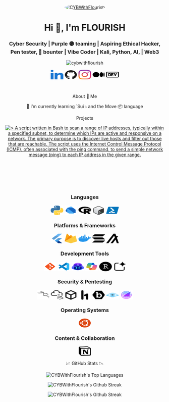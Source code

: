 [//]: <img align="right" src="/images/icons8-santa-100.png" alt="cybwithflourish" height="50" width="45" />
<!--- [![CYBWithFlourish](https://github.com/CYBWithFlourish.png?size=60)](https://github.com/CYBWithFlourish "CYBWithFlourish's on GitHub") --->

<p align="center">
<a href="https://github.com/CYBWithFlourish" title="CYBWithFlourish's on GitHub">
    <img src="https://github.com/CYBWithFlourish.png?size=100" alt="CYBWithFlourish" style="border-radius: 60%; width: 70px; height: 70px;">
</a>
</p>

<h1 align="center">Hi 👋, I'm FLOURISH</h1>

<h3 align="center">Cyber Security | Purple 🟣 teaming | Aspiring Ethical Hacker, Pen tester, 🐞 bounter | Vibe Coder | Kali, Python, AI, | Web3</h3>

<p align="center">
    <img
    src="https://komarev.com/ghpvc/?username=cybwithflourish&label=Profile%20views&color=0e75b6&style=flat"
    alt="cybwithflourish"
    />
</p>

<p align="center">
    <a href="https://linkedin.com/in/cybflourish/" target="blank"
    ><img
        align="center"
        src="/images/linkedin.svg"
        alt="cyblourish"
        height="30"
        width="40"
    /></a>
    <a href="https://github.com/CYBWithFlourish" target="blank"
    ><img
        align="center"
        src="/images/github.svg"
        alt="cybwithflourish"
        height="30"
        width="40"
    /></a>
    <a href="http://instagram.com/cybwithflourish/"
    ><img
        align="center"
        src="/images/instagram.svg"
        alt="cybwithflourish"
        height="30"
        width="40"
    /></a>
    <a href="https://medium.com/@cybwithflourish/" target="blank"
    ><img
        align="center"
        src="/images/medium.svg"
        alt="cybwithflourish"
        height="30"
        width="40"
    /></a>
    <a href="https://dev.to/cybwithflourish/" target="blank"
    ><img
        align="center"
        src="/images/dev-dot-to.svg"
        alt="cybwithlourish"
        height="30"
        width="40"
    /></a>
</p>
<br/>

<p align="center"> About 🔭 Me </p>

<p align="center">🌱 I’m currently learning `Sui 💧 and the Move 📦 language</p> 
<!--- !` Rust 🦀 and Anchor ⚓ --->
 <!--- **project.samclak@gmail.com** --->
 
<p align="center">Projects</p>

<p align="center">
    <a href="https://github.com/CYBWithFlourish/IP-Sweeper-Script" target="_blank" rel="noopener noreferrer">
  <picture>
    <source
      media="(prefers-color-scheme: dark)"
      srcset="https://github-readme-stats.vercel.app/api/pin/?username=CYBWithFlourish&repo=IP-Sweeper-Script&show_owner=false&theme=dark"
    />
    <source
      media="(prefers-color-scheme: light)"
      srcset="https://github-readme-stats.vercel.app/api/pin/?username=CYBWithFlourish&repo=IP-Sweeper-Script&show_owner=false&theme=light"
    />
    <img
      src="https://github-readme-stats.vercel.app/api/pin/?username=CYBWithFlourish&repo=IP-Sweeper-Script&show_owner=false&theme=light"
      alt="> A script written in Bash to scan a range of IP addresses, typically within a specified subnet, to determine which IPs are active and responsive on a network. The primary purpose is to discover live hosts and filter out those that are reachable. The script uses the Internet Control Message Protocol (ICMP), often associated with the ping command, to send a simple network message (ping) to each IP address in the given range."
    />
  </picture>
    </a>
</p>

<p align="center">
    <a href="https://github.com/CYBWithFlourish/FileOrganizer" target="_blank" rel="noopener noreferrer">
  <picture>
    <source
      media="(prefers-color-scheme: dark)"
      srcset="https://github-readme-stats.vercel.app/api/pin/?username=CYBWithFlourish&repo=FileOrganizer&show_owner=false&theme=dark"
    />
    <source
      media="(prefers-color-scheme: light)"
      srcset="https://github-readme-stats.vercel.app/api/pin/?username=CYBWithFlourish&repo=FileOrganizer&show_owner=false&theme=light"
    />
    <img
      src="https://github-readme-stats.vercel.app/api/pin/?username=CYBWithFlourish&repo=FileOrganizer&show_owner=false&theme=light"
      alt=""
    />
  </picture>
    </a>
</p>

<p align="center">
    <a href="https://github.com/CYBWithFlourish/VSCode-Ext-Manager" target="_blank" rel="noopener noreferrer">
  <picture>
    <source
      media="(prefers-color-scheme: dark)"
      srcset="https://github-readme-stats.vercel.app/api/pin/?username=CYBWithFlourish&repo=VSCode-Ext-Manager&show_owner=false&theme=dark"
    />
    <source
      media="(prefers-color-scheme: light)"
      srcset="https://github-readme-stats.vercel.app/api/pin/?username=CYBWithFlourish&repo=VSCode-Ext-Manager&show_owner=false&theme=light"
    />
    <img
      src="https://github-readme-stats.vercel.app/api/pin/?username=CYBWithFlourish&repo=VSCode-Ext-Manager&show_owner=false&theme=light"
      alt=""
    />
  </picture>
    </a>
</p>
<br/>

<h3 align="center">Languages</h3>

<p align="center">
    <a href="https://www.python.org" target="_blank"
><img
     align="center"
     src="/images/python.svg"
     alt="Python"
     height="30"
     width="40"
/></a>
<a href="https://dart.dev" target="_blank"
><img
     align="center"
     src="/images/dart.svg"
     alt="Dart"
     height="30"
     width="40"
/></a>
<a href="https://www.r-project.org" target="_blank"
><img
     align="center"
     src="/images/rlang.svg"
     alt="R Language"
     height="30"
     width="40"
/></a>
<a href="https://www.gnu.org/software/bash/" target="_blank"
><img
     align="center"
     src="/images/bash.svg"
     alt="Bash"
     height="30"
     width="40"
/></a>
<a href="https://learn.microsoft.com/en-us/powershell/" target="_blank"
><img
     align="center"
     src="/images/powershell.svg"
     alt="PowerShell"
     height="30"
     width="40"
/></a>
</p>

<h3 align="center">Platforms &amp; Frameworks</h3>

<p align="center">
    <a href="https://flutter.dev" target="_blank"
><img
     align="center"
     src="/images/flutter.svg"
     alt="Flutter"
     height="30"
     width="40"
/></a>
<a href="https://firebase.google.com" target="_blank"
><img
     align="center"
     src="/images/firebase.svg"
     alt="Firebase"
     height="30"
     width="40"
/></a>
<a href="https://www.docker.com" target="_blank"
><img
     align="center"
     src="/images/docker.svg"
     alt="Docker"
     height="30"
     width="40"
/></a>
<a href="https://solana.com" target="_blank"
><img
     align="center"
     src="/images/solana.svg"
     alt="Solana"
     height="30"
     width="40"
/></a>
<a href="https://www.algorand.com" target="_blank"
><img
     align="center"
     src="/images/algorand.svg"
     alt="Algorand"
     height="30"
     width="40"
/></a>
</p>

<h3 align="center">Development Tools</h3>

<p align="center">
    <a href="https://git-scm.com/" target="_blank"
><img
     align="center"
     src="/images/git.svg"
     alt="Git"
     height="30"
     width="40"
/></a>
<!--- <a href="https://github.com" target="_blank"
><img
     align="center"
     src="/images/github.svg"
     alt="GitHub"
     height="30"
     width="40"
/></a> --->
<a href="https://code.visualstudio.com" target="_blank"
><img
     align="center"
     src="/images/vscode.svg"
     alt="Visual Studio Code"
     height="30"
     width="40"
/></a>
<a href="https://github.com/features/copilot" target="_blank"
><img
     align="center"
     src="/images/githubcopilot.svg"
     alt="GitHub Copilot"
     height="30"
     width="40"
/></a>
<a href="https://copilot.microsoft.com/" target="_blank"
><img
     align="center"
     src="/images/microsoftcopilot.svg"
     alt="Microsoft Copilot"
     height="30"
     width="40"
/></a>
<a href="https://posit.co/products/open-source/rstudio/" target="_blank"
><img
     align="center"
     src="/images/rstudio.svg"
     alt="RStudio"
     height="30"
     width="40"
/></a>
<a href="https://aistudio.google.com/" target="_blank"
><img
     align="center"
     src="/images/aistudio.svg"
     alt="AI Studio"
     height="30"
     width="40"
/></a>
</p>

<h3 align="center">Security &amp; Pentesting</h3>

<p align="center">
    <a href="https://www.kali.org" target="_blank"
><img
     align="center"
     src="/images/kali.png"
     alt="Kali Linux"
     height="30"
     width="40"
/></a>
<a href="https://tryhackme.com/p/cybflawless" target="_blank"
><img
     align="center"
     src="/images/tryhackme.svg"
     alt="TryHackMe"
     height="30"
     width="40"
/></a>
    <a href="https://www.hackthebox.com/cybflawless" target="_blank"
><img
     align="center"
     src="/images/hackthebox.svg"
     alt="Hack The Box"
     height="30"
     width="40"
/></a>
<a href="https://hackerone.com/cybflawless" target="_blank"
><img
     align="center"
     src="/images/hackerone.png"
     alt="HackerOne"
     height="30"
     width="40"
/></a>
<a href="https://www.bugcrowd.com" target="_blank"
><img
     align="center"
     src="/images/bugcrowd.svg"
     alt="Bugcrowd"
     height="30"
     width="40"
/></a>
<a href="https://nmap.org" target="_blank"
><img
     align="center"
     src="/images/nmap.svg"
     alt="Nmap"
     height="30"
     width="40"
/></a>
<a href="https://www.wireshark.org" target="_blank"
><img
     align="center"
     src="/images/wireshark.svg"
     alt="Wireshark"
     height="30"
     width="40"
/></a>
</p>

<h3 align="center">Operating Systems</h3>

<p align="center">
    <a href="https://ubuntu.com" target="_blank"
><img
     align="center"
     src="/images/ubuntu.svg"
     alt="Ubuntu"
     height="30"
     width="40"
/></a>
</p>

<h3 align="center">Content &amp; Collaboration</h3>

<p align="center">
    <a href="https://www.notion.so" target="_blank"
><img
     align="center"
     src="/images/notion.svg"
     alt="Notion"
     height="30"
     width="40"
/></a>
</p>

<p align="center"> 📈 GitHub Stats 📉</p>

<p align="center">
  <picture>
    <source
      media="(prefers-color-scheme: dark)"
      srcset="https://github-readme-stats.vercel.app/api/top-langs/?username=CYBWithFlourish&locale=en&layout=compact&theme=dark&hide_border=true"
    />
    <source
      media="(prefers-color-scheme: light)"
      srcset="https://github-readme-stats.vercel.app/api/top-langs/?username=CYBWithFlourish&locale=en&layout=compact&theme=light&hide_border=true"
    />
    <img
      src="YOUR_LIGHT_MODE_IMAGE_URL_FOR_THIS_STAT"
      alt="CYBWithFlourish's Top Languages"
    />
  </picture>
</p>

<p align="center">
  <picture>
    <source
      media="(prefers-color-scheme: dark)"
      srcset="https://github-readme-streak-stats.herokuapp.com/?user=cybwithflourish&locale=en&layout=compact&theme=dark&hide_border=true"
    />
    <source
      media="(prefers-color-scheme: light)"
      srcset="https://github-readme-streak-stats.herokuapp.com/?user=cybwithflourish&locale=en&layout=compact&theme=light&hide_border=true"
    />
    <img
      src="https://github-readme-streak-stats.herokuapp.com/?user=cybwithflourish&locale=en&layout=compact&theme=light&hide_border=true"
      alt="CYBWithFlourish's Github Streak"
    />
  </picture>
</p>

<p align="center">
  <picture>
    <source
      media="(prefers-color-scheme: dark)"
      srcset="https://github-readme-stats.vercel.app/api?username=cybwithflourish&locale=en&show_icons=true&theme=dark&hide_border=true"
    />
    <source
      media="(prefers-color-scheme: light)"
      srcset="https://github-readme-stats.vercel.app/api?username=cybwithflourish&locale=en&show_icons=true&theme=light&hide_border=true"
    />
    <img
      src="https://github-readme-stats.vercel.app/api?username=cybwithflourish&locale=en&show_icons=true&theme=light&hide_border=true"
      alt="CYBWithFlourish's Github Streak"
    />
  </picture>
</p>

<!--- <div align="center">
  <h3>Familiar Blockchains</h3>
  <p>
    <a href="https://algorand.co" target="_blank" rel="noreferrer"><img src="./assets/algorand.png" width="36" height="36" alt="Algorand"></a>
    &nbsp;
    <a href="https://solana.com/" target="_blank" rel="noreferrer"><img src="./assets/solana.svg" width="36" height="36" alt="Solana"></a>
    &nbsp;
    <a href="https://sui.io/" target="_blank" rel="noreferrer"><img src="./assets/sui.png" width="36" height="36" alt="Sui"></a>
  </p>
</div> --->


